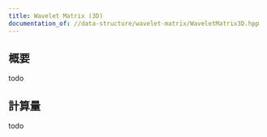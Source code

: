 ```yaml
---
title: Wavelet Matrix (3D)
documentation_of: //data-structure/wavelet-matrix/WaveletMatrix3D.hpp
---
```


## 概要

todo

## 計算量
todo